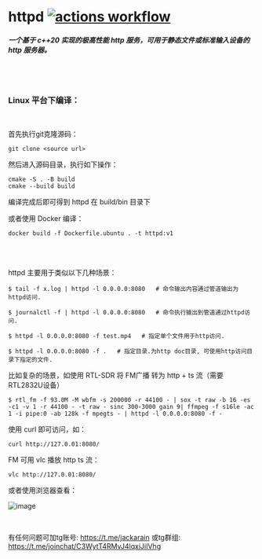 # httpd [![actions workflow](https://github.com/avplayer/httpd/actions/workflows/Build.yml/badge.svg)](https://github.com/avplayer/httpd/actions)

##### 一个基于 c++20 实现的极高性能 http 服务，可用于静态文件或标准输入设备的 http 服务器。

<br>
<br>

### Linux 平台下编译：

<br>

首先执行git克隆源码：

```
git clone <source url>
```
然后进入源码目录，执行如下操作：

```
cmake -S . -B build
cmake --build build
```
编译完成后即可得到 httpd 在 build/bin 目录下

或者使用 Docker 编译：

```
docker build -f Dockerfile.ubuntu . -t httpd:v1
```

<br>
<br>

httpd 主要用于类似以下几种场景：

```
$ tail -f x.log | httpd -l 0.0.0.0:8080   # 命令输出内容通过管道输出为httpd访问.

$ journalctl -f | httpd -l 0.0.0.0:8080   # 命令执行输出到管道通过httpd访问.

$ httpd -l 0.0.0.0:8080 -f test.mp4   # 指定单个文件用于http访问.

$ httpd -l 0.0.0.0:8080 -f .   # 指定目录.为http doc目录, 可使用http访问目录下指定的文件.
```

比如复杂的场景，如使用 RTL-SDR 将 FM广播 转为 http + ts 流（需要RTL2832U设备）

```
$ rtl_fm -f 93.0M -M wbfm -s 200000 -r 44100 - | sox -t raw -b 16 -es -c1 -v 1 -r 44100 - -t raw - sinc 300-3000 gain 9| ffmpeg -f s16le -ac 1 -i pipe:0 -ab 128k -f mpegts - | httpd -l 0.0.0.0:8080 -f -
```

使用 curl 即可访问，如：

```
curl http://127.0.01:8080/
```

FM 可用 vlc 播放 http ts 流：

```
vlc http://127.0.01:8080/
```

或者使用浏览器查看：

![image](https://user-images.githubusercontent.com/378220/215514883-4c29f0e5-9799-4d0e-9a43-d1cf89779bd1.png)


<br>

有任何问题可加tg账号: https://t.me/jackarain 或tg群组: https://t.me/joinchat/C3WytT4RMvJ4lqxiJiIVhg
